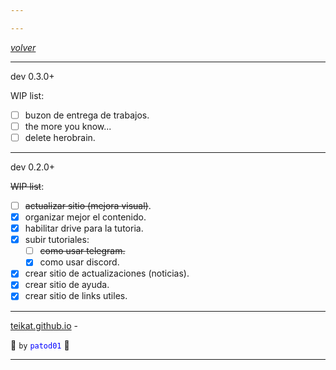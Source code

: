 ```yaml
---

---
```


<link onload="kill()" rel="icon" href="/etc/icon1.png">

[*volver*][teikat]

---

dev 0.3.0+

WIP list:

- [ ] buzon de entrega de trabajos.
- [ ] the more you know...
- [ ] delete herobrain.

---

dev 0.2.0+

~~WIP list~~:

- [ ] ~~actualizar sitio (mejora visual)~~.
- [x] organizar mejor el contenido.
- [x] habilitar drive para la tutoria.
- [x] subir tutoriales:
    - [ ] ~~como usar telegram.~~
    - [x] como usar discord.
- [x] crear sitio de actualizaciones (noticias).
- [x] crear sitio de ayuda.
- [x] crear sitio de links utiles.

---

[teikat.github.io][teikat] - <span id="herobrine"></span>

:ghost: `by` <span style="color: blue;">`patod01`</span> :ghost:

[teikat]: https://teikat.github.io

---

<script type="text/javascript">
    function kill() {
        document.getElementById("herobrine").innerHTML = "0.00";
    }
</script>
